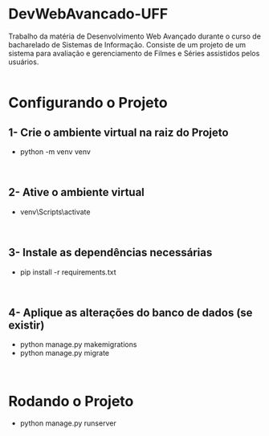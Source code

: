 # DevWebAvancado-UFF
Trabalho da matéria de Desenvolvimento Web Avançado durante o curso de bacharelado de Sistemas de Informação. Consiste de um projeto de um sistema para avaliação e gerenciamento de Filmes e Séries assistidos pelos usuários.
<br>
<br>

# Configurando o Projeto

## 1- Crie o ambiente virtual na raiz do Projeto
- python -m venv venv

<br>

## 2- Ative o ambiente virtual
- venv\Scripts\activate

<br>

## 3- Instale as dependências necessárias
- pip install -r requirements.txt

<br>

## 4- Aplique as alterações do banco de dados (se existir)
- python manage.py makemigrations
- python manage.py migrate

<br>

# Rodando o Projeto
- python manage.py runserver
